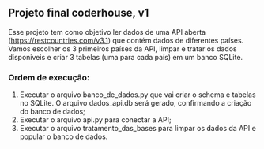 ## Projeto final coderhouse, v1
Esse projeto tem como objetivo ler dados de uma API aberta (https://restcountries.com/v3.1) que contém dados de diferentes países.
Vamos escolher os 3 primeiros países da API, limpar e tratar os dados disponiveis e criar 3 tabelas (uma para cada país) em um banco SQLite.

### Ordem de execução:

1. Executar o arquivo banco_de_dados.py que vai criar o schema e tabelas no SQLite. O arquivo dados_api.db será gerado, confirmando a criação do banco de dados;
2. Executar o arquivo api.py para conectar a API;
3. Executar o arquivo tratamento_das_bases para limpar os dados da API e popular o banco de dados.

